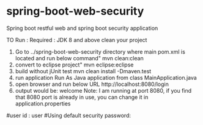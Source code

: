 # spring-boot-web-security
Spring boot restful web and spring boot security application

TO Run :
Required : JDK 8 and above
clean your project 
1. Go to ../spring-boot-web-security directory where main pom.xml is located and run below command"
	mvn clean:clean
2. convert to eclipse project"
	mvn eclipse:eclipse
3. build without jUnit test
	mvn clean install -Dmaven.test
4. run application
	Run As Java application from class MainApplication.java
5. open browser and run below URL
	http://localhost:8080/login
6. output would be:
	welcome
Note: I am running at port 8080, if you find that 8080 port is already in use, you can change it in application.properties

#user id : user
#Using default security password: <FIND IT FROM CONSOLE>